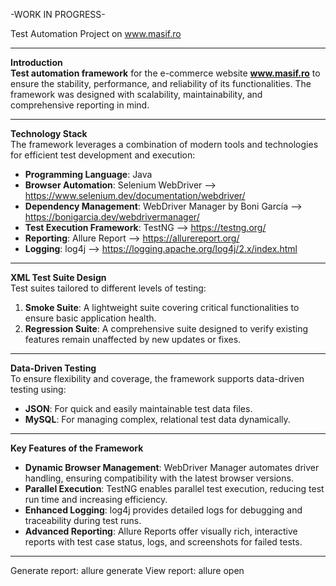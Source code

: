 -WORK IN PROGRESS-

Test Automation Project on www.masif.ro

---

**Introduction**  
**Test automation framework** for the e-commerce website **www.masif.ro** to ensure the stability, performance, and reliability of its functionalities. The framework was designed with scalability, maintainability, and comprehensive reporting in mind.

---

**Technology Stack**  
The framework leverages a combination of modern tools and technologies for efficient test development and execution:
- **Programming Language**: Java
- **Browser Automation**: Selenium WebDriver --> https://www.selenium.dev/documentation/webdriver/
- **Dependency Management**: WebDriver Manager by Boni García --> https://bonigarcia.dev/webdrivermanager/
- **Test Execution Framework**: TestNG --> https://testng.org/
- **Reporting**: Allure Report --> https://allurereport.org/
- **Logging**: log4j --> https://logging.apache.org/log4j/2.x/index.html

---

**XML Test Suite Design**  
Test suites tailored to different levels of testing:
1. **Smoke Suite**: A lightweight suite covering critical functionalities to ensure basic application health.
2. **Regression Suite**: A comprehensive suite designed to verify existing features remain unaffected by new updates or fixes.

---

**Data-Driven Testing**  
To ensure flexibility and coverage, the framework supports data-driven testing using:
- **JSON**: For quick and easily maintainable test data files.
- **MySQL**: For managing complex, relational test data dynamically.

---

**Key Features of the Framework**  
- **Dynamic Browser Management**: WebDriver Manager automates driver handling, ensuring compatibility with the latest browser versions.
- **Parallel Execution**: TestNG enables parallel test execution, reducing test run time and increasing efficiency.
- **Enhanced Logging**: log4j provides detailed logs for debugging and traceability during test runs.
- **Advanced Reporting**: Allure Reports offer visually rich, interactive reports with test case status, logs, and screenshots for failed tests.

---

Generate report: allure generate
View report: allure open
